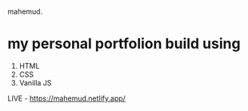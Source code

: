 mahemud.

# my personal portfolion build using 

1. HTML
2. CSS
3. Vanilla JS

LIVE - https://mahemud.netlify.app/
